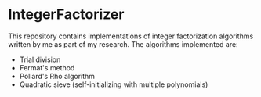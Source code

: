 # IntegerFactorizer
This repository contains implementations of integer factorization algorithms written by me as part of my research. The algorithms implemented are:
* Trial division
* Fermat's method
* Pollard's Rho algorithm
* Quadratic sieve (self-initializing with multiple polynomials)
